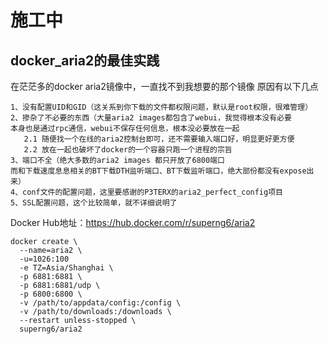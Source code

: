 # 施工中
## docker_aria2的最佳实践

在茫茫多的docker aria2镜像中，一直找不到我想要的那个镜像
原因有以下几点

    1、没有配置UID和GID（这关系到你下载的文件都权限问题，默认是root权限，很难管理）
    2、掺杂了不必要的东西（大量aria2 images都包含了webui，我觉得根本没有必要
    本身也是通过rpc通信，webui不保存任何信息，根本没必要放在一起
       2.1 随便找一个在线的aria2控制台即可，还不需要输入端口好，明显更好更方便
       2.2 放在一起也破坏了docker的一个容器只跑一个进程的宗旨
    3、端口不全（绝大多数的aria2 images 都只开放了6800端口
    而和下载速度息息相关的BT下载DTH监听端口、BT下载监听端口，绝大部份都没有expose出来）
    4、conf文件的配置问题，这里要感谢的P3TERX的aria2_perfect_config项目
    5、SSL配置问题，这个比较简单，就不详细说明了
    
    
    
Docker Hub地址：https://hub.docker.com/r/superng6/aria2    

````
docker create \
  --name=aria2 \
  -u=1026:100
  -e TZ=Asia/Shanghai \
  -p 6881:6881 \
  -p 6881:6881/udp \
  -p 6800:6800 \
  -v /path/to/appdata/config:/config \
  -v /path/to/downloads:/downloads \
  --restart unless-stopped \
  superng6/aria2
  ````

